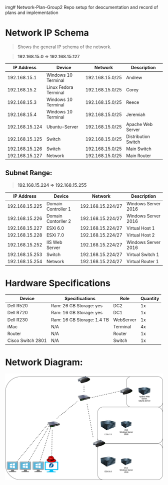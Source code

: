 img# Network-Plan-Group2
Repo setup for deocumentation and record of plans and implementation

# Network IP Schema

> Shows the general IP schema of the network.

> **192.168.15.0 => 192.168.15.127**

| IP Address | Device | Network    | Description |
| ----------| ------- | ---------- | ----------- |
| 192.168.15.1   | Windows 10 Terminal    | 192.168.15.0/25 | Andrew |
| 192.168.15.2   | Linux Fedora Terminal  | 192.168.15.0/25 | Corey |
| 192.168.15.3  | Windows 10 Terminal    | 192.168.15.0/25 | Reece |
| 192.168.15.4  | Windows 10 Terminal    | 192.168.15.0/25 | Jeremiah |
| 192.168.15.124  | Ubuntu-Server    | 192.168.15.0/25 |  Apache Web Server |
| 192.168.15.125  | Switch  | 192.168.15.0/25 | Distribution Switch |
| 192.168.15.126  | Switch  | 192.168.15.0/25 | Main Switch |
| 192.168.15.127 | Network | 192.168.15.0/25 | Main Router |


## Subnet Range:
> **192.168.15.224 => 192.168.15.255**

| IP Address | Device | Network    | Description |
| ----------| ------- | ---------- | ----------- |
| 192.168.15.225 | Domain Controller 1    | 192.168.15.224/27  | Windows Server 2016|
| 192.168.15.226 | Domain Contorller 2    | 192.168.15.224/27  | Windows Server 2016|
| 192.168.15.227 | ESXi 6.0| 192.168.15.224/27 | Virtual Host 1|
| 192.168.15.228 | ESXi 7.0| 192.168.15.224/27  | Virtual Host 2|
| 192.168.15.252 | IIS Web Server    | 192.168.15.224/27  | Windows Server 2016|
| 192.168.15.253 | Switch  | 192.168.15.224/27 | Virtual Switch 1|
| 192.168.15.254 | Network | 192.168.15.224/27 | Virtual Router 1|

# Hardware Specifications

| Device   | Specifications   | Role | Quantity |
| ---------| ---------------- | -------- | -----|
| Dell R520 | Ram: 26 GB Storage: yes  | DC2 | 1x |
| Dell R720 | Ram: 16 GB Storage: yes   | DC1 | 1x |
| Dell R230 | Ram: 16 GB Storage: 1.4 TB | WebServer | 1x |
| iMac | N/A | Terminal | 4x |
| Router | N/A | Router | 1x |
| Cisco Switch 2801 | N/A | Switch | 1x |
# Network Diagram:
<img src='./Network.png'></img>
